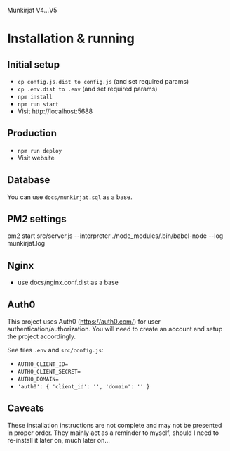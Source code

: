 Munkirjat V4...V5

# Installation & running

## Initial setup

* `cp config.js.dist to config.js` (and set required params)
* `cp .env.dist to .env` (and set required params)
* `npm install`
* `npm run start`
* Visit http://localhost:5688 

## Production

* `npm run deploy`
* Visit website

## Database

You can use `docs/munkirjat.sql` as a base.

## PM2 settings

pm2 start src/server.js --interpreter ./node_modules/.bin/babel-node --log munkirjat.log

## Nginx

* use docs/nginx.conf.dist as a base

## Auth0

This project uses Auth0 (https://auth0.com/) for user authentication/authorization. You will need to create an account and setup the project accordingly. 

See files `.env` and `src/config.js`:

* `AUTH0_CLIENT_ID=`
* `AUTH0_CLIENT_SECRET=`
* `AUTH0_DOMAIN=`
* `'auth0': {
        'client_id': '',
        'domain': ''
    }`   

## Caveats

These installation instructions are not complete and may not be presented in proper order. They mainly act as a reminder to myself, should I need to re-install it later on, much later on...